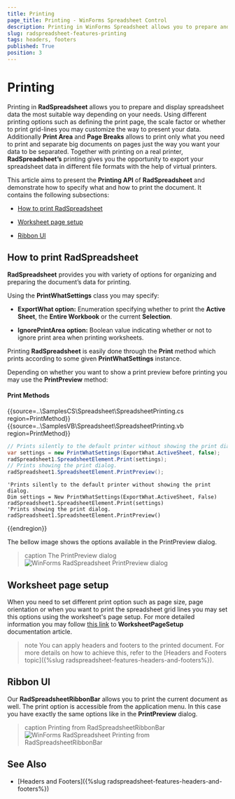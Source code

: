 ```yaml
---
title: Printing
page_title: Printing - WinForms Spreadsheet Control
description: Printing in WinForms Spreadsheet allows you to prepare and display spreadsheet data the most suitable way depending on your needs.
slug: radspreadsheet-features-printing
tags: headers, footers
published: True
position: 3
---
```



# Printing

Printing in __RadSpreadsheet__ allows you to prepare and display spreadsheet data the most suitable way depending on your needs. Using different printing options such as defining the print page, the scale factor or whether to print grid-lines you may customize the way to present your data. Additionally __Print Area__ and __Page Breaks__ allows to print only what you need to print and separate big documents on pages just the way you want your data to be separated. Together with printing on a real printer, __RadSpreadsheet’s__ printing gives you the opportunity to export your spreadsheet data in different file formats with the help of virtual printers.
      

This article aims to present the __Printing API__ of __RadSpreadsheet__ and demonstrate how to specify what and how to print the document. It contains the following subsections:
      

* [How to print RadSpreadsheet](#how-to-print-radspreadsheet)

* [Worksheet page setup](#worksheet-page-setup)

* [Ribbon UI](#ribbon-ui)

## How to print RadSpreadsheet

__RadSpreadsheet__ provides you with variety of options for organizing and preparing the document’s data for printing.

Using the __PrintWhatSettings__ class you may specify:

* __ExportWhat option:__ Enumeration specifying whether to print the __Active Sheet__, the __Entire Workbook__ or the current __Selection__.

* __IgnorePrintArea option:__ Boolean value indicating whether or not to ignore print area when printing worksheets.

Printing __RadSpreadsheet__ is easily done through the __Print__ method which prints according to some given __PrintWhatSettings__ instance. 

Depending on whether you want to show a print preview before printing you may use the __PrintPreview__ method:

#### Print Methods

{{source=..\SamplesCS\Spreadsheet\SpreadsheetPrinting.cs region=PrintMethod}} 
{{source=..\SamplesVB\Spreadsheet\SpreadsheetPrinting.vb region=PrintMethod}}
````C#
// Prints silently to the default printer without showing the print dialog.
var settings = new PrintWhatSettings(ExportWhat.ActiveSheet, false);
radSpreadsheet1.SpreadsheetElement.Print(settings);
// Prints showing the print dialog.
radSpreadsheet1.SpreadsheetElement.PrintPreview();

````
````VB.NET
'Prints silently to the default printer without showing the print dialog.
Dim settings = New PrintWhatSettings(ExportWhat.ActiveSheet, False)
radSpreadsheet1.SpreadsheetElement.Print(settings)
'Prints showing the print dialog.
radSpreadsheet1.SpreadsheetElement.PrintPreview()

````




{{endregion}}

The bellow image shows the options available in the PrintPreview dialog.

>caption The PrintPreview dialog
![WinForms RadSpreadsheet PrintPreview dialog](images/radspreadsheet-features-printing001.png)


## Worksheet page setup

When you need to set different print option such as page size, page orientation or when you want to print the spreadsheet grid lines you may set this options using the worksheet's page setup. For more detailed information you may follow [this link](https://docs.telerik.com/devtools/document-processing/libraries/radspreadprocessing/features/worksheetpagesetup) to __WorksheetPageSetup__ documentation article.
        

>note You can apply headers and footers to the printed document. For more details on how to achieve this, refer to the [Headers and Footers topic]({%slug radspreadsheet-features-headers-and-footers%}).

## Ribbon UI

Our **RadSpreadsheetRibbonBar** allows you to print the current document as well. The print option is accessible from the application menu. In this case you have exactly the same options like in the **PrintPreview** dialog. 

>caption Printing from RadSpreadsheetRibbonBar
![WinForms RadSpreadsheet Printing from RadSpreadsheetRibbonBar](images/radspreadsheet-features-printing002.png)


## See Also

* [Headers and Footers]({%slug radspreadsheet-features-headers-and-footers%})
